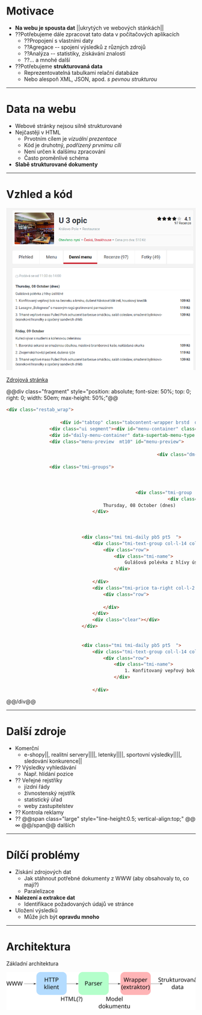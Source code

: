 # Motivace

- **Na webu je spousta dat** ||ukrytých ve webových stánkách||
- ??Potřebujeme dále zpracovat tato data v počítačových aplikacích
	- ??Propojení s vlastními daty
	- ??Agregace -- spojení výsledků z různých zdrojů
	- ??Analýza -- statistiky, získávání znalostí
	- ??... a mnohé další
- ??Potřebujeme **strukturovaná data**
	- Reprezentovatelná tabulkami relační databáze
	- Nebo alespoň XML, JSON, apod. *s pevnou strukturou*

---

# Data na webu
- Webové stránky nejsou silně strukturované
- Nejčastěji v HTML
	- Prvotním cílem je *vizuální prezentace*
	- Kód je druhotný, *podřízený prvnímu cíli*
	- Není určen k dalšímu zpracování
    - Často proměnlivé schéma
- **Slabě strukturované dokumenty**

---

# Vzhled a kód
![opice](assets/opice.png) <!-- .element: style="height:700px;float:left;margin-right:2em" -->

[Zdrojová stránka](https://www.zomato.com/cs/brno/u-3-opic-kr%C3%A1lovo-pole-brno-sever/denn%C3%AD-menu)

@@div class="fragment" style="position: absolute; font-size: 50%; top: 0; right: 0; width: 50em; max-height: 50%;"@@
```html
<div class="restab_wrap">

                    <div id="tabtop" class="tabcontent-wrapper brstd  daily-menu ">
                <div class="ui segment"><div id="menu-container" class="relative">            <div class="clear"></div>
                <div id="daily-menu-container" data-supertab-menu-type = "daily-menu" class="supertab-data-container ">
                <div class="menu-preview  mt10" id="menu-preview">
                                                
                                                        <div class="dm-serving-time mbot0" data-icon="c">Podává se od 11:00 do 14:00</div>
                
                <div class="tmi-groups">
                                                                                                                                                            
                                                                                                                                                                
                                                
                                                <div class="tmi-group  mtop">
                                                            <div class="tmi-group-name bold fontsize3 pb5 bb">
                                    Thursday, 08 October (dnes)
                                </div>
                            
                                                                            
                                                        
                            <div class="tmi tmi-daily pb5 pt5  ">
                                <div class="tmi-text-group col-l-14 col-s-14">
                                    <div class="row">
                                        <div class="tmi-name">
                                            Gulášová polévka z hlívy ústřičné
                                        </div>
                                                                            </div>
                                </div>
                                <div class="tmi-price ta-right col-l-2 col-s-2 bold600">
                                    <div class="row">
                                        
                                    </div>
                                </div>
                                <div class="clear"></div>
                            </div>
                                                    
                                                        
                            <div class="tmi tmi-daily pb5 pt5  ">
                                <div class="tmi-text-group col-l-14 col-s-14">
                                    <div class="row">
                                        <div class="tmi-name">
                                            1. Konfitovaný vepřový bok na česneku a kmínu, dušené hlávkové bílé zelí, houskový knedlík
                                        </div>
                                                                            </div>
								</div>
```
@@/div@@

---

# Další zdroje

- Komerční
	- e-shopy||, realitní servery||||, letenky||||, sportovní výsledky||||, sledování konkurence||
- ?? Výsledky vyhledávání
	- Např. hlídání pozice
- ?? Veřejné rejstříky
	- jízdní řády
	- živnostenský rejstřík
	- statistický úřad
	- weby zastupitelstev
- ?? Kontrola reklamy
- ?? @@span class="large" style="line-height:0.5; vertical-align:top;" @@ &#8734; @@/span@@ dalších

---

# Dílčí problémy

- Získání zdrojových dat
	- Jak stáhnout potřebné dokumenty z WWW (aby obsahovaly to, co mají?)
	- Paralelizace
- **Nalezení a extrakce dat**
	- Identifikace požadovaných údajů ve stránce
- Uložení výsledků <!-- .element: class="grey" -->
	- Může jich být **opravdu mnoho** 

---

# Architektura

Základní architektura

![Architektura](assets/arch.svg) <!-- .element: width="100%" -->
